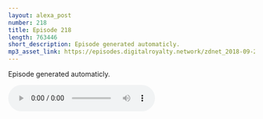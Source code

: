 ```yaml
---
layout: alexa_post
number: 218
title: Episode 218
length: 763446
short_description: Episode generated automaticly.
mp3_asset_link: https://episodes.digitalroyalty.network/zdnet_2018-09-20_01-00-03.mp3
---
```


Episode generated automaticly.

<audio controls>
    <source src="{{ page.mp3_asset_link }}" type="audio/mpeg">
</audio>
